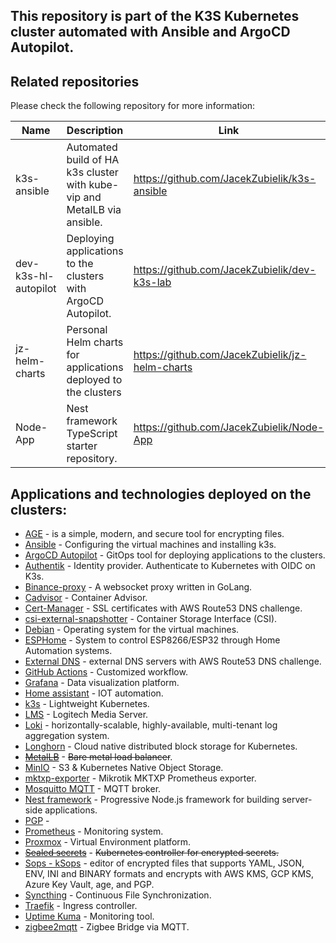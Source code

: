 ## This repository is part of the K3S Kubernetes cluster automated with Ansible and ArgoCD Autopilot.

## Related repositories

Please check the following repository for more information:

Name | Description | Link
--- | --- | ---
k3s-ansible | Automated build of HA k3s cluster with kube-vip and MetalLB via ansible. | https://github.com/JacekZubielik/k3s-ansible
dev-k3s-hl-autopilot | Deploying applications to the clusters with  ArgoCD Autopilot. | https://github.com/JacekZubielik/dev-k3s-lab
jz-helm-charts  | Personal Helm charts for applications deployed to the clusters | https://github.com/JacekZubielik/jz-helm-charts
Node-App | Nest framework TypeScript starter repository. | https://github.com/JacekZubielik/Node-App


## Applications and technologies deployed on the clusters:
- [AGE](https://age-encryption.org/) - is a simple, modern, and secure tool for encrypting files.
- [Ansible](https://www.ansible.com/) - Configuring the virtual machines and installing k3s.
- [ArgoCD Autopilot](https://argo-cd.readthedocs.io/) - GitOps tool for deploying applications to the clusters.
- [Authentik](https://goauthentik.io/) - Identity provider. Authenticate to Kubernetes with OIDC on K3s.
- [Binance-proxy]() - A websocket proxy written in GoLang.
- [Cadvisor](https://github.com/google/cadvisor) - Container Advisor.
- [Cert-Manager](https://cert-manager.io/) - SSL certificates with AWS Route53 DNS challenge.
- [csi-external-snapshotter](https://github.com/kubernetes-csi/external-snapshotter) - Container Storage Interface (CSI).
- [Debian](https://www.debian.org/) - Operating system for the virtual machines.
- [ESPHome](https://esphome.io/) - System to control ESP8266/ESP32 through Home Automation systems. 
- [External DNS](https://github.com/kubernetes-sigs/external-dns) - external DNS servers with AWS Route53 DNS challenge.
- [GitHub Actions](https://docs.github.com/en/actions) - Customized workflow.
- [Grafana](https://github.com/grafana/grafana) - Data visualization platform.
- [Home assistant](https://github.com/home-assistant/home-assistant) - IOT automation.
- [k3s](https://k3s.io/) - Lightweight Kubernetes.
- [LMS](https://hub.docker.com/r/lmscommunity/logitechmediaserver) - Logitech Media Server.
- [Loki](https://github.com/grafana/loki) - horizontally-scalable, highly-available, multi-tenant log aggregation system.
- [Longhorn](https://longhorn.io/) - Cloud native distributed block storage for Kubernetes.
- [~~MetalLB~~](https://metallb.universe.tf/) - ~~Bare metal load balancer~~.
- [MinIO](https://min.io/) - S3 & Kubernetes Native Object Storage.
- [mktxp-exporter](https://github.com/akpw/mktxp) - Mikrotik MKTXP Prometheus exporter.
- [Mosquitto MQTT](https://github.com/eclipse/mosquitto) - MQTT broker.
- [Nest framework](https://github.com/nestjs/nest) - Progressive Node.js framework for building server-side applications.
- [PGP]() - 
- [Prometheus](https://prometheus.io/) - Monitoring system.
- [Proxmox](https://www.proxmox.com) - Virtual Environment platform.
- [~~Sealed secrets~~](https://github.com/bitnami-labs/sealed-secrets) - ~~Kubernetes controller for encrypted secrets.~~
- [Sops - kSops](https://github.com/getsops/sops) - editor of encrypted files that supports YAML, JSON, ENV, INI and BINARY formats and encrypts with AWS KMS, GCP KMS, Azure Key Vault, age, and PGP.
- [Syncthing](https://github.com/syncthing/syncthing) - Continuous File Synchronization.
- [Traefik](https://traefik.io) - Ingress controller.
- [Uptime Kuma](https://github.com/louislam/uptime-kuma) - Monitoring tool.
- [zigbee2mqtt](https://github.com/Koenkk/zigbee2mqtt) - Zigbee Bridge via MQTT.
